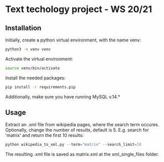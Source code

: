 # Text techology project - WS 20/21
## Installation
Initially, create a python virtual environment, with the name venv:
```bash
python3 -m venv venv
```
Activate the virtual environment:
```bash
source venv/bin/activate
```
Install the needed packages:
```bash
pip install -r requirements.pip
```

Additionally, make sure you have running MySQL v.14.*

## Usage
Extract an .xml file from wikipedia pages, where the search term occures. Optionally, change the number of results, default is 5. E.g. search for 'matrix' and return the first 10 results:
```python
python wikipedia_to_xml.py --term="matrix" --search_limit=10
```
The resulting .xml file is saved as matrix.xml at the xml_single_files folder. 